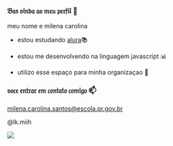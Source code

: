 ### 𝔅𝔞𝔰 𝔳𝔦𝔫𝔡𝔞 𝔞𝔬 𝔪𝔢𝔲 𝔭𝔢𝔯𝔣𝔦𝔩 👋

meu nome e milena carolina

- estou estudando [alura](https//www.alura.com.br)📚
  
- estou me desenvolvendo na linguagem javascript 📊

- utilizo esse espaço para minha organizaçao 📏

 ### 𝔳𝔬𝔠𝔢 𝔢𝔫𝔱𝔯𝔞𝔯 𝔢𝔪 𝔠𝔬𝔫𝔱𝔞𝔱𝔬 𝔠𝔬𝔪𝔦𝔤𝔬 📫

 milena.carolina.santos@escola.pr.gov.br
 
 @lk.miih

![](https://media.tenor.com/oTTrZ7WOzF0AAAAC/love-languages.gif)
